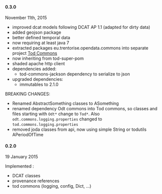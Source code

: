 
#### 0.3.0

November 11th, 2015

- improved dcat models following DCAT AP 1.1 (adapted for dirty data)
- added geojson package
- better defined temporal data
- now requiring at least java 7
- extracted packages eu.trentorise.opendata.commons into separate project [Tod Commons](https://github.com/opendatatrentino/tod-commons)
 - now inheriting from tod-super-pom	
- shaded apache http client
- dependencies added: 
	* tod-commons-jackson dependency to serialize to json
- upgraded dependencies:
	* immutables to 2.1.0	


BREAKING CHANGES:

- Renamed AbstractSomething classes to ASomething
- renamed dependency Odt commons into Tod commons, so classes and files starting with `Odt*` change to `Tod*`. Also `odt.commons.logging.properties` changed to `tod.commons.logging.properties` 
- removed joda classes from api, now using simple String or todutils APeriodOfTime

#### 0.2.0

19 January 2015

Implemented :
- DCAT classes
- provenance references
- tod commons (logging, config, Dict, ...)

